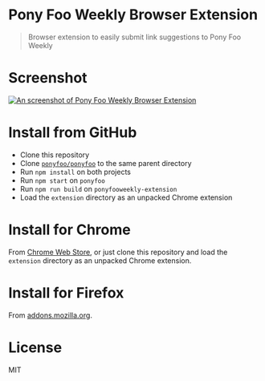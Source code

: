 # Pony Foo Weekly Browser Extension

> Browser extension to easily submit link suggestions to Pony Foo Weekly

# Screenshot

[![An screenshot of Pony Foo Weekly Browser Extension][screenshot]][cws]

# Install from GitHub

- Clone this repository
- Clone [`ponyfoo/ponyfoo`][pf] to the same parent directory
- Run `npm install` on both projects
- Run `npm start` on `ponyfoo`
- Run `npm run build` on `ponyfooweekly-extension`
- Load the `extension` directory as an unpacked Chrome extension

# Install for Chrome

From [Chrome Web Store][cws], or just clone this repository and load the `extension` directory as an unpacked Chrome extension.

# Install for Firefox

From [addons.mozilla.org][amo].

# License

MIT

[cws]: https://chrome.google.com/webstore/detail/pony-foo-weekly-link-subm/ldiaebhociegnbdjbkfbhbpebeiamldi
[amo]: https://addons.mozilla.org/en-US/firefox/addon/ponyfooweekly/
[pf]: https://github.com/ponyfoo/ponyfoo
[screenshot]: https://github.com/ponyfoo/ponyfooweekly-extension/blob/master/screenshots/main.png
